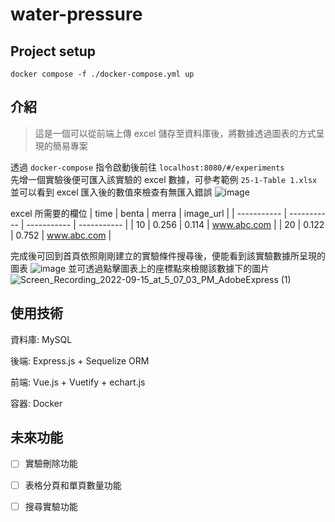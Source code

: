 # water-pressure


## Project setup
```
docker compose -f ./docker-compose.yml up
```

## 介紹

>這是一個可以從前端上傳 excel 儲存至資料庫後，將數據透過圖表的方式呈現的簡易專案

透過 `docker-compose` 指令啟動後前往 `localhost:8080/#/experiments`  
先增一個實驗後便可匯入該實驗的 excel 數據，可參考範例 `25-1-Table 1.xlsx`  
並可以看到 excel 匯入後的數值來檢查有無匯入錯誤
![image](https://user-images.githubusercontent.com/61230075/190362725-0fed7209-e5ee-4393-951a-3ac71b2abe64.png)

excel 所需要的欄位
| time        | benta       | merra       | image_url   |
| ----------- | ----------- | ----------- | ----------- |
| 10          | 0.256       | 0.114       | www.abc.com |
| 20          | 0.122       | 0.752       | www.abc.com |

完成後可回到首頁依照剛剛建立的實驗條件搜尋後，便能看到該實驗數據所呈現的圖表
![image](https://user-images.githubusercontent.com/61230075/190210949-71b07a06-c04a-485e-8565-6a1507e34a4c.png)
並可透過點擊圖表上的座標點來檢閱該數據下的圖片  
![Screen_Recording_2022-09-15_at_5_07_03_PM_AdobeExpress (1)](https://user-images.githubusercontent.com/61230075/190365068-9069958f-c2e8-404d-a4af-c8e08d0fd8b2.gif)


## 使用技術

資料庫: MySQL

後端: Express.js + Sequelize ORM

前端: Vue.js + Vuetify + echart.js

容器: Docker

## 未來功能

- [ ] 實驗刪除功能  
- [ ] 表格分頁和單頁數量功能  
- [ ] 搜尋實驗功能  

